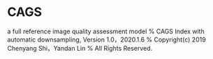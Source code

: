 # CAGS
a full reference image quality assessment model
% CAGS Index with automatic downsampling, Version 1.0，2020.1.6
% Copyright(c) 2019 Chenyang Shi，Yandan Lin
% All Rights Reserved.
